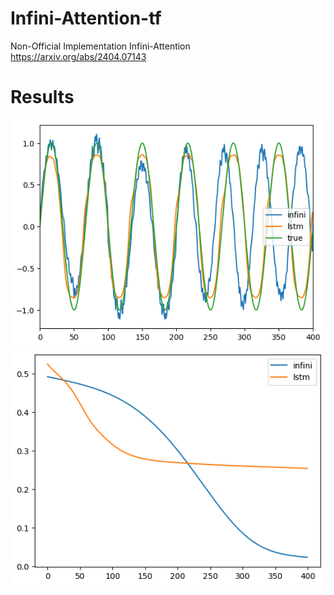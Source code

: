 # Infini-Attention-tf
Non-Official Implementation Infini-Attention https://arxiv.org/abs/2404.07143

# Results 
![alt-text](https://github.com/claCase/Infini-Attention/blob/main/figures/output.png)
![alt-text](https://github.com/claCase/Infini-Attention/blob/main/figures/loss.png)